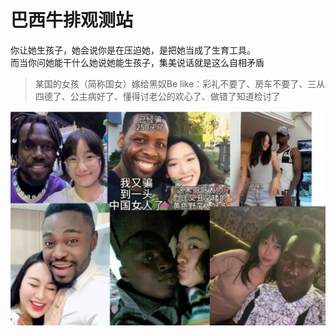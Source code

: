 # 巴西牛排观测站

你让她生孩子，她会说你是在压迫她，是把她当成了生育工具。  
而当你问她能干什么她说她能生孩子，集美说话就是这么自相矛盾

> 某国的女孩（简称国女）嫁给黑奴Be like：彩礼不要了、房车不要了、三从四德了、公主病好了、懂得讨老公的欢心了、做错了知道检讨了

![2333](PixPin_2025-02-12_21-48-10.png)
